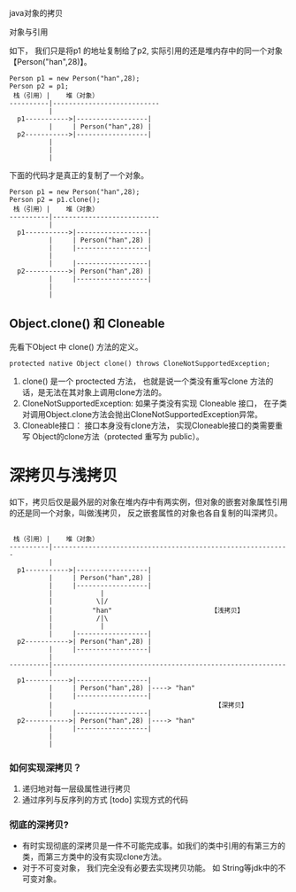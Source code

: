 java对象的拷贝


对象与引用

如下， 我们只是将p1 的地址复制给了p2, 实际引用的还是堆内存中的同一个对象【Person("han",28)】。

```
Person p1 = new Person("han",28);
Person p2 = p1;
 栈（引用）|    堆（对象）
----------|---------------------------
          | 
  p1----------->|------------------|
          |     | Person("han",28) |
  p2----------->|------------------|
          |
          | 
          | 

```

下面的代码才是真正的复制了一个对象。
```
Person p1 = new Person("han",28);
Person p2 = p1.clone();
 栈（引用）|    堆（对象）
----------|---------------------------
          | 
  p1----------->|------------------|
          |     | Person("han",28) |
          |     |------------------|
          |  
          |     |------------------|
  p2----------->| Person("han",28) |
          |     |------------------|
          | 
          | 

```



## Object.clone() 和 Cloneable
先看下Object 中 clone() 方法的定义。 

```
protected native Object clone() throws CloneNotSupportedException;

```

1. clone() 是一个 proctected 方法， 也就是说一个类没有重写clone 方法的话，是无法在其对象上调用clone方法的。 
2. CloneNotSupportedException: 如果子类没有实现 Cloneable 接口， 在子类对调用Object.clone方法会抛出CloneNotSupportedException异常。
3. Cloneable接口： 接口本身没有clone方法， 实现Cloneable接口的类需要重写 Object的clone方法（protected 重写为 public）。



# 深拷贝与浅拷贝
如下，拷贝后仅是最外层的对象在堆内存中有两实例，但对象的嵌套对象属性引用的还是同一个对象，叫做浅拷贝， 反之嵌套属性的对象也各自复制的叫深拷贝。

```

 栈（引用）|    堆（对象）
----------|------------------------------------------------------------
          | 
  p1----------->|------------------|
          |     | Person("han",28) |
          |     |------------------|
          |            |
          |           \|/
          |          "han"                         【浅拷贝】
          |           /|\
          |            |                                                 
          |     |------------------|
  p2----------->| Person("han",28) |
          |     |------------------|
          | 
----------|-----------------------------------------------------------
          | 
  p1----------->|------------------|
          |     | Person("han",28) |----> "han"
          |     |------------------|
          |                                         【深拷贝】              
          |     |------------------|
  p2----------->| Person("han",28) |----> "han"
          |     |------------------|
          | 
          | 
```




### 如何实现深拷贝？
1. 递归地对每一层级属性进行拷贝
2. 通过序列与反序列的方式
[todo]  实现方式的代码


### 彻底的深拷贝?

- 有时实现彻底的深拷贝是一件不可能完成事。如我们的类中引用的有第三方的类，而第三方类中的没有实现clone方法。 
- 对于不可变对象， 我们完全没有必要去实现拷贝功能。 如 String等jdk中的不可变对象。
